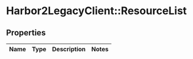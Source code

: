 # Harbor2LegacyClient::ResourceList

## Properties
Name | Type | Description | Notes
------------ | ------------- | ------------- | -------------


